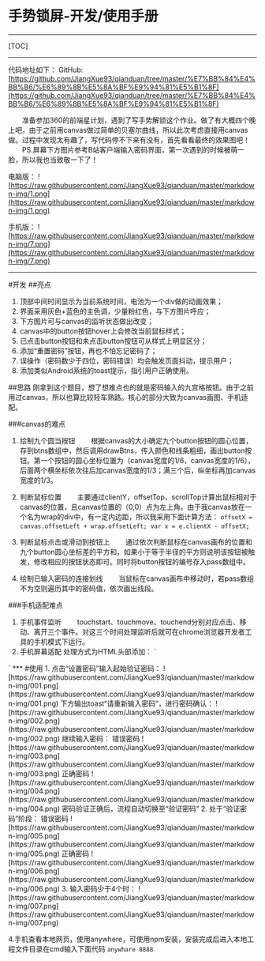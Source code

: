 手势锁屏-开发/使用手册
===========
___
[TOC]
___
代码地址如下：
GitHub:[https://github.com/JiangXue93/qianduan/tree/master/%E7%BB%84%E4%BB%B6/%E6%89%8B%E5%8A%BF%E9%94%81%E5%B1%8F](https://github.com/JiangXue93/qianduan/tree/master/%E7%BB%84%E4%BB%B6/%E6%89%8B%E5%8A%BF%E9%94%81%E5%B1%8F)

&emsp;&emsp;准备参加360的前端星计划，遇到了写手势解锁这个作业。做了有大概四个晚上吧，由于之前用canvas做过简单的贝塞尔曲线，所以此次考虑直接用canvas做。过程中发现太有趣了，写代码停不下来有没有，首先看看最终的效果图吧！
&emsp;&emsp;PS.屏幕下方图片参考B站客户端输入密码界面，第一次遇到的时候被萌一脸，所以我也当致敬一下了！

电脑版：
![https://raw.githubusercontent.com/JiangXue93/qianduan/master/markdown-img/1.png](https://raw.githubusercontent.com/JiangXue93/qianduan/master/markdown-img/1.png)

手机版：
![https://raw.githubusercontent.com/JiangXue93/qianduan/master/markdown-img/7.png](https://raw.githubusercontent.com/JiangXue93/qianduan/master/markdown-img/7.png)



***
#开发
##亮点
1. 顶部中间时间显示为当前系统时间，电池为一个div做的动画效果；
2. 界面采用灰色+蓝色的主色调，少量粉红色，与下方图片呼应；
3. 下方图片可与canvas的监听状态做出改变；
4. canvas中的button按钮hover上会修改当前鼠标样式；
5. 已点击button按钮和未点击button按钮可从样式上明显区分；
6. 添加“重置密码”按钮，再也不怕忘记密码了；
7. 误操作（密码数少于四位，密码错误）均会触发页面抖动，提示用户；
8. 添加类似Android系统的toast提示，指引用户正确使用。




##思路
刚拿到这个题目，想了想难点也的就是密码输入的九宫格按钮。由于之前用过canvas，所以也算比较轻车熟路。核心的部分大致为canvas画图、手机适配。

###canvas的难点
1. 绘制九个圆当按钮
&emsp;&emsp;根据canvas的大小确定九个button按钮的圆心位置，存到btns数组中，然后调用drawBtns，传入颜色和线条粗细，画出button按钮。第一个按钮的圆心坐标位置为（canvas宽度的1/6，canvas宽度的1/6），后面两个横坐标依次往后加canvas宽度的1/3；满三个后，纵坐标再加canvas宽度的1/3。
2. 判断鼠标位置
&emsp;&emsp;主要通过clientY，offsetTop，scrollTop计算出鼠标相对于canvas的位置，且canvas位置的（0,0）点为左上角。由于我canvas放在一个名为wrap的div中，有一定内边距，所以我采用下面计算方法：
    `
    offsetX = canvas.offsetLeft + wrap.offsetLeft;
    var x = e.clientX - offsetX;
    `

3. 判断鼠标点击或滑动到按钮上
&emsp;&emsp;通过依次判断鼠标在canvas画布的位置和九个button圆心坐标差的平方和，如果小于等于半径的平方则说明该按钮被触发，修改相应的按钮状态即可。同时将button按钮的编号存入pass数组中。

4. 绘制已输入密码的连接划线
&emsp;&emsp;当鼠标在canvas画布中移动时，若pass数组不为空则遍历其中的密码值，依次画出线段。

###手机适配难点
1. 手机事件监听
&emsp;&emsp;touchstart、touchmove、touchend分别对应点击、移动、离开三个事件。对这三个时间处理监听后就可在chrome浏览器开发者工具的手机模式下运行。
2. 手机屏幕适配
处理方式为HTML头部添加：
`
<meta name="viewport" content="width=device-width" >
`
***
#使用
1. 点击“设置密码”输入起始验证密码：
![https://raw.githubusercontent.com/JiangXue93/qianduan/master/markdown-img/001.png](https://raw.githubusercontent.com/JiangXue93/qianduan/master/markdown-img/001.png)
下方输出toast“请重新输入密码”，进行密码确认：
![https://raw.githubusercontent.com/JiangXue93/qianduan/master/markdown-img/002.png](https://raw.githubusercontent.com/JiangXue93/qianduan/master/markdown-img/002.png)
继续输入密码：
错误密码
![https://raw.githubusercontent.com/JiangXue93/qianduan/master/markdown-img/003.png](https://raw.githubusercontent.com/JiangXue93/qianduan/master/markdown-img/003.png)
正确密码
![https://raw.githubusercontent.com/JiangXue93/qianduan/master/markdown-img/004.png](https://raw.githubusercontent.com/JiangXue93/qianduan/master/markdown-img/004.png)
密码验证正确后，流程自动切换至“验证密码”
2. 处于“验证密码”阶段：
错误密码
![https://raw.githubusercontent.com/JiangXue93/qianduan/master/markdown-img/005.png](https://raw.githubusercontent.com/JiangXue93/qianduan/master/markdown-img/005.png)
正确密码
![https://raw.githubusercontent.com/JiangXue93/qianduan/master/markdown-img/006.png](https://raw.githubusercontent.com/JiangXue93/qianduan/master/markdown-img/006.png)
3. 输入密码少于4个时：
![https://raw.githubusercontent.com/JiangXue93/qianduan/master/markdown-img/007.png](https://raw.githubusercontent.com/JiangXue93/qianduan/master/markdown-img/007.png)


4.手机查看本地网页，使用anywhere，可使用npm安装，安装完成后进入本地工程文件目录在cmd输入下面代码
`
anywhare 8888
`






